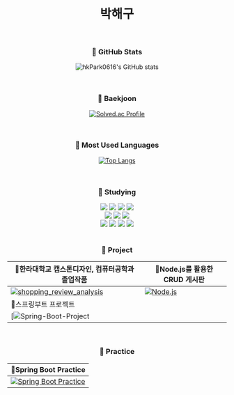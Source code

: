 <br>
<div align="center">
  <h1>박해구</h1>

  <br>

  <h3>🌟 GitHub Stats</h3>
  
  ![hkPark0616's GitHub stats](https://github-readme-stats.vercel.app/api?username=hkPark0616&show_icons=true&theme=gruvbox)

  <br>

  <h3>🌟 Baekjoon</h3>
  
  [![Solved.ac Profile](http://mazassumnida.wtf/api/generate_badge?boj=qkrgorn3617)](https://solved.ac/qkrgorn3617)

  <br>

  <h3>🌟 Most Used Languages</h3>
  
  [![Top Langs](https://github-readme-stats.vercel.app/api/top-langs/?username=hkPark0616&theme=tokyonight)](https://github.com/anuraghazra/github-readme-stats)
  

  <br>

  <h3>🌟 Studying</h3>
  <img src="https://img.shields.io/badge/Java-007396?style=flat&logo=OpenJDK&logoColor=white"/>
  <img src="https://img.shields.io/badge/Nodejs-339933?style=flat&logo=Node.js&logoColor=white">
  <img src="https://img.shields.io/badge/jQuery-0769AD?style=flat&logo=jQuery&logoColor=white">
  <img src="https://img.shields.io/badge/Javascript-F7DF1E?style=flat&logo=Javascript&logoColor=white"><br>
  <img src="https://img.shields.io/badge/HTML5-E34F26?style=flat&logo=HTML5&logoColor=white">
  <img src="https://img.shields.io/badge/CSS3-1572B6?style=flat&logo=CSS3&logoColor=white">
  <img src="https://img.shields.io/badge/Python-3776AB?style=flat&logo=Python&logoColor=white"><br>
  <img src="https://img.shields.io/badge/Flask-000000?style=flat&logo=Flask&logoColor=white">
  <img src="https://img.shields.io/badge/Express-000000?style=flat&logo=Express&logoColor=white">
  <img src="https://img.shields.io/badge/Flutter-02569B?style=flat&logo=Flutter&logoColor=white">
  <img src="https://img.shields.io/badge/MySQL-4479A1?style=flat&logo=MySQL&logoColor=white"><br>

  <br>

  <h3>🌟 Project </h3>



  | 🔸한라대학교 캡스톤디자인, 컴퓨터공학과 졸업작품 | 🔸Node.js를 활용한 CRUD 게시판 |
  |------------|------------|
  | [![shopping_review_analysis](https://github-readme-stats.vercel.app/api/pin/?username=hkPark0616&repo=shopping_review_analysis&title_color=ffffff&text_color=c9cacc&icon_color=2bbc8a&bg_color=1d1f21)](https://github.com/KIMHYUNSOO1999/shopping_review_analysis) | [![Node.js](https://github-readme-stats.vercel.app/api/pin/?username=hkPark0616&repo=Node.js&title_color=ffffff&text_color=c9cacc&icon_color=2bbc8a&bg_color=1d1f21)](https://github.com/hkPark0616/Node.js) |
   | 🔸스프링부트 프로젝트 |  |
  |[![Spring-Boot-Project](https://github-readme-stats.vercel.app/api/pin/?username=hkPark0616&repo=Spring-Boot-Project&title_color=ffffff&text_color=c9cacc&icon_color=2bbc8a&bg_color=1d1f21) | |



  <br>

  <h3>🌟 Practice </h3>

  
  | 🔸Spring Boot Practice |
  |------------|
  | [![Spring Boot Practice](https://github-readme-stats.vercel.app/api/pin/?username=hkPark0616&repo=Spring-Boot-Practice&title_color=ffffff&text_color=c9cacc&icon_color=2bbc8a&bg_color=1d1f21)](https://github.com/hkPark0616/Spring-Boot-Practice) |

</div>


  
    
  


<!--
**hkPark0616/hkPark0616** is a ✨ _special_ ✨ repository because its `README.md` (this file) appears on your GitHub profile.

Here are some ideas to get you started:

- 🔭 I’m currently working on ...
- 🌱 I’m currently learning ...
- 👯 I’m looking to collaborate on ...
- 🤔 I’m looking for help with ...
- 💬 Ask me about ...
- 📫 How to reach me: ...
- 😄 Pronouns: ...
- ⚡ Fun fact: ...
-->


